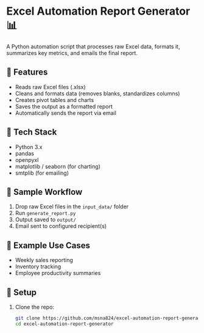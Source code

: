 # Excel Automation Report Generator 📊

A Python automation script that processes raw Excel data, formats it, summarizes key metrics, and emails the final report.

## 🚀 Features
- Reads raw Excel files (.xlsx)
- Cleans and formats data (removes blanks, standardizes columns)
- Creates pivot tables and charts
- Saves the output as a formatted report
- Automatically sends the report via email

## 🧰 Tech Stack
- Python 3.x
- pandas
- openpyxl
- matplotlib / seaborn (for charting)
- smtplib (for emailing)

## 📂 Sample Workflow
1. Drop raw Excel files in the `input_data/` folder
2. Run `generate_report.py`
3. Output saved to `output/`
4. Email sent to configured recipient(s)

## 📝 Example Use Cases
- Weekly sales reporting
- Inventory tracking
- Employee productivity summaries
  

## 🔧 Setup
1. Clone the repo:
   ```bash
   git clone https://github.com/msna824/excel-automation-report-generator.git
   cd excel-automation-report-generator
